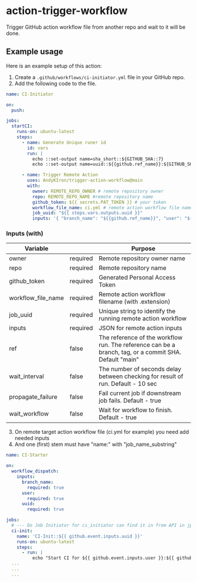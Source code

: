 # action-trigger-workflow
Trigger GitHub action workflow file from another repo and wait to it will be done.

## Example usage

Here is an example setup of this action:

1. Create a `.github/workflows/ci-initiator.yml` file in your GitHub repo.
2. Add the following code to the file.

```yml
name: CI-Initiator

on:
  push:

jobs:
  startCI:
    runs-on: ubuntu-latest
    steps:
      - name: Generate Unique runer id
        id: vars
        run: |
          echo ::set-output name=sha_short::${GITHUB_SHA::7}
          echo ::set-output name=uuid::${{github.ref_name}}:${GITHUB_SHA::7}:${GITHUB_RUN_ID}

      - name: Trigger Remote Action
        uses: AndyKIron/trigger-action-workflow@main
        with:
          owner: REMOTE_REPO_OWNER # remote repository owner
          repo: REMOTE_REPO_NAME #remote repository name
          github_token: ${{ secrets.PAT_TOKEN }} # your token
          workflow_file_name: ci.yml # remote action workflow file name
          job_uuid: "${{ steps.vars.outputs.uuid }}"
          inputs: '{ "branch_name": "${{github.ref_name}}", "user": "${{github.actor}}", "uuid": "${{ steps.vars.outputs.uuid }}", "sha": "${{ steps.vars.outputs.sha_short }}", "event_name": "${{github.event_name}}", "event_action": "${{github.event.action}}"}'
```

### Inputs (with)

| Variable           |          | Purpose                                                                                                |
|--------------------|----------|--------------------------------------------------------------------------------------------------------|
| owner              | required | Remote repository owner name                                                                           |
| repo               | required | Remote repository name                                                                                 |
| github_token       | required | Generated Personal Access Token                                                                        |
| workflow_file_name | required | Remote action workflow filename (with .extension)                                                      |
| job_uuid           | required | Unique string to identify the running remote action workflow                                           |
| inputs             | required | JSON for remote action inputs                                                                          |
| ref                | false    | The reference of the workflow run. The reference can be a branch, tag, or a commit SHA. Default "main" |
| wait_interval      | false    | The number of seconds delay between checking for result of run. Default - 10 sec                       |
| propagate_failure  | false    | Fail current job if downstream job fails. Default - true                                               |
| wait_workflow      | false    | Wait for workflow to finish. Default - true                                                            |



3. On remote target action workflow file (ci.yml for example) you need add needed inputs
4. And one (first) stem must have "name:" with "job_name_substring"

```yml
name: CI-Starter

on:
  workflow_dispatch:
    inputs:
      branch_name:
        required: true
      user:
        required: true
      uuid:
        required: true

jobs:
  # --- Do Job Initiator for ci_initiator can find it in from API in jpb name
  ci-init:
    name: 'CI-Init::${{ github.event.inputs.uuid }}'
    runs-on: ubuntu-latest
    steps:
      - run: |
          echo "Start CI for ${{ github.event.inputs.user }}:${{ github.event.inputs.uuid }}"
  ...
  ...
  ...
```



